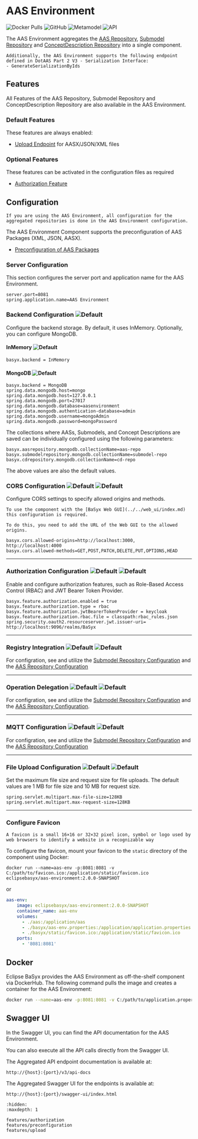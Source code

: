 # AAS Environment

![Docker Pulls](https://img.shields.io/docker/pulls/eclipsebasyx/aas-environment)
![GitHub](https://img.shields.io/github/license/eclipse-basyx/basyx-java-server-sdk)
![Metamodel](https://img.shields.io/badge/Metamodel-v3.0-yellow)
![API](https://img.shields.io/badge/API-v3.0-yellow)

The AAS Environment aggregates the [AAS Repository](../aas_repository/index.md), [Submodel Repository](../submodel_repository/index.md) and [ConceptDescription Repository](../cd_repository/index.md) into a single component.

```{note}
Additionally, the AAS Environment supports the following endpoint defined in DotAAS Part 2 V3 - Serialization Interface:
- GenerateSerializationByIds
```

## Features
All Features of the AAS Repository, Submodel Repository and ConceptDescription Repository are also available in the AAS Environment.
### Default Features
These features are always enabled:
- [Upload Endpoint](./features/upload.md) for AASX/JSON/XML files

### Optional Features
These features can be activated in the configuration files as required
- [Authorization Feature](./features/authorization.md)


## Configuration

```{note}
If you are using the AAS Environment, all configuration for the aggregated repositories is done in the AAS Environment configuration.
```

The AAS Environment Component supports the preconfiguration of AAS Packages (XML, JSON, AASX).
- [Preconfiguration of AAS Packages](./features/preconfiguration.md)

### Server Configuration
This section configures the server port and application name for the AAS Environment.
```properties
server.port=8081
spring.application.name=AAS Environment
```

### Backend Configuration ![Default](https://img.shields.io/badge/required-true-red)
Configure the backend storage. By default, it uses InMemory. Optionally, you can configure MongoDB.
#### InMemory ![Default](https://img.shields.io/badge/default-true-blue)
```properties
basyx.backend = InMemory
```
#### MongoDB ![Default](https://img.shields.io/badge/default-false-blue)
```properties
basyx.backend = MongoDB
spring.data.mongodb.host=mongo
spring.data.mongodb.host=127.0.0.1
spring.data.mongodb.port=27017
spring.data.mongodb.database=aasenvironment
spring.data.mongodb.authentication-database=admin
spring.data.mongodb.username=mongoAdmin
spring.data.mongodb.password=mongoPassword
```

The collections where AASs, Submodels, and Concept Descriptions are saved can be individually configured using the following parameters:

```properties
basyx.aasrepository.mongodb.collectionName=aas-repo
basyx.submodelrepository.mongodb.collectionName=submodel-repo
basyx.cdrepository.mongodb.collectionName=cd-repo
```

The above values are also the default values.

### CORS Configuration ![Default](https://img.shields.io/badge/default-false-blue) ![Default](https://img.shields.io/badge/required-false-red)
Configure CORS settings to specify allowed origins and methods.

```{warning}
To use the component with the [BaSyx Web GUI](../../web_ui/index.md) this configuration is required.

To do this, you need to add the URL of the Web GUI to the allowed origins.
```

```properties
basyx.cors.allowed-origins=http://localhost:3000, http://localhost:4000
basyx.cors.allowed-methods=GET,POST,PATCH,DELETE,PUT,OPTIONS,HEAD
```
---

### Authorization Configuration ![Default](https://img.shields.io/badge/default-false-blue) ![Default](https://img.shields.io/badge/required-false-red)
Enable and configure authorization features, such as Role-Based Access Control (RBAC) and JWT Bearer Token Provider.
```properties
basyx.feature.authorization.enabled = true
basyx.feature.authorization.type = rbac
basyx.feature.authorization.jwtBearerTokenProvider = keycloak
basyx.feature.authorization.rbac.file = classpath:rbac_rules.json
spring.security.oauth2.resourceserver.jwt.issuer-uri= http://localhost:9096/realms/BaSyx

```
---

### Registry Integration ![Default](https://img.shields.io/badge/default-false-blue) ![Default](https://img.shields.io/badge/required-false-red)
For configration, see and utilize the [Submodel Repository Configuration](../submodel_repository/index.md) and the [AAS Repository Configuration](../aas_repository/index.md)

---

### Operation Delegation ![Default](https://img.shields.io/badge/default-true-blue) ![Default](https://img.shields.io/badge/required-false-red)
For configration, see and utilize the [Submodel Repository Configuration](../submodel_repository/index.md) and the [AAS Repository Configuration](../aas_repository/index.md).

---

### MQTT Configuration ![Default](https://img.shields.io/badge/default-false-blue) ![Default](https://img.shields.io/badge/required-false-red)
For configration, see and utilize the [Submodel Repository Configuration](../submodel_repository/index.md) and the [AAS Repository Configuration](../aas_repository/index.md)

---

### File Upload Configuration ![Default](https://img.shields.io/badge/default-true-blue) ![Default](https://img.shields.io/badge/required-false-red)
Set the maximum file size and request size for file uploads. The default values are 1 MB for file size and 10 MB for request size.
```properties
spring.servlet.multipart.max-file-size=128KB
spring.servlet.multipart.max-request-size=128KB
```
---

### Configure Favicon
```{note}
A favicon is a small 16×16 or 32×32 pixel icon, symbol or logo used by web browsers to identify a website in a recognizable way
```

To configure the favicon, mount your favicon to the `static` directory of the component using Docker:

```
docker run --name=aas-env -p:8081:8081 -v C:/path/to/favicon.ico:/application/static/favicon.ico eclipsebasyx/aas-environment:2.0.0-SNAPSHOT
```
or
```yaml
aas-env:
    image: eclipsebasyx/aas-environment:2.0.0-SNAPSHOT
    container_name: aas-env
    volumes:
      - ./aas:/application/aas
      - ./basyx/aas-env.properties:/application/application.properties
	  - ./basyx/static/favicon.ico:/application/static/favicon.ico
    ports:
      - '8081:8081'
```

## Docker

Eclipse BaSyx provides the AAS Environment as off-the-shelf component via DockerHub. The following command pulls the image and creates a container for the AAS Environment:

```bash
docker run --name=aas-env -p:8081:8081 -v C:/path/to/application.properties:/application/application.properties eclipsebasyx/aas-environment:2.0.0-SNAPSHOT
```

## Swagger UI
In the Swagger UI, you can find the API documentation for the AAS Environment.

You can also execute all the API calls directly from the Swagger UI.

The Aggregated API endpoint documentation is available at:

	http://{host}:{port}/v3/api-docs
	
The Aggregated Swagger UI for the endpoints is available at:

	http://{host}:{port}/swagger-ui/index.html

```{toctree}
:hidden:
:maxdepth: 1

features/authorization
features/preconfiguration
features/upload
```